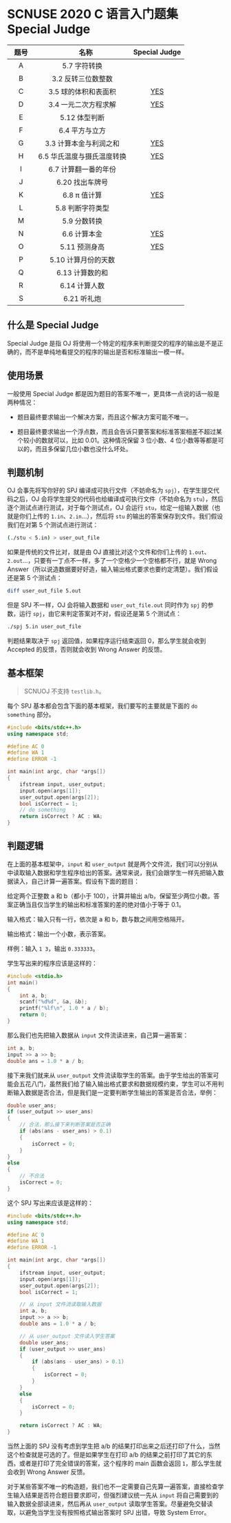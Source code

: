 # SCNUSE 2020 C 语言入门题集 Special Judge


| 题号　|　名称 | Special Judge |
|:---:|:---:|:---:|
|A| 5.7 字符转换||
|B| 3.2 反转三位数整数||
|C| 3.5 球的体积和表面积|[YES](./C.cpp)|
|D| 3.4 一元二次方程求解|[YES](./D.cpp)|
|E| 5.12 体型判断||
|F| 6.4 平方与立方||
|G| 3.3 计算本金与利润之和|[YES](./G.cpp)|
|H| 6.5 华氏温度与摄氏温度转换|[YES](./H.cpp)|
|I| 6.7 计算翻一番的年份||
|J| 6.20 找出车牌号||
|K| 6.8 π 值计算|[YES](./K.cpp)|
|L| 5.8 判断字符类型||
|M| 5.9 分数转换||
|N| 6.6 计算本金|[YES](./N.cpp)|
|O| 5.11 预测身高|[YES](./O.cpp)|
|P| 5.10 计算月份的天数||
|Q| 6.13 计算数的和||
|R| 6.14 计算人数||
|S| 6.21 听礼炮||

## 什么是 Special Judge

Special Judge 是指 OJ 将使用一个特定的程序来判断提交的程序的输出是不是正确的，而不是单纯地看提交的程序的输出是否和标准输出一模一样。

## 使用场景

一般使用 Special Judge 都是因为题目的答案不唯一，更具体一点说的话一般是两种情况：

* 题目最终要求输出一个解决方案，而且这个解决方案可能不唯一。

* 题目最终要求输出一个浮点数，而且会告诉只要答案和标准答案相差不超过某个较小的数就可以，比如 0.01。这种情况保留 3 位小数、4 位小数等等都是可以的，而且多保留几位小数也没什么坏处。


## 判题机制

OJ 会事先将写你好的 SPJ 编译成可执行文件（不妨命名为 `spj`），在学生提交代码之后，OJ 会将学生提交的代码也给编译成可执行文件（不妨命名为 `stu`），然后逐个测试点进行测试，对于每个测试点，OJ 会运行 `stu`，给定一组输入数据（也就是你们上传的 `1.in`、`2.in`...），然后将 `stu` 的输出的答案保存到文件。我们假设我们在对第 5 个测试点进行测试：

```sh
(./stu < 5.in) > user_out_file
```

如果是传统的文件比对，就是由 OJ 直接比对这个文件和你们上传的 `1.out`、`2.out`...，只要有一丁点不一样，多了一个空格少一个空格都不行，就是 Wrong Answer（所以说造数据要好好造，输入输出格式要求也要约定清楚）。我们假设还是第 5 个测试点：

```sh
diff user_out_file 5.out
```


但是 SPJ 不一样，OJ 会将输入数据和 `user_out_file.out` 同时作为 `spj` 的参数，运行 `spj`，由它来判定答案对不对，假设还是第 5 个测试点：

```sh
./spj 5.in user_out_file
```

判题结果取决于 `spj` 返回值，如果程序运行结束返回 0，那么学生就会收到 Accepted 的反馈，否则就会收到 Wrong Answer 的反馈。

## 基本框架

> SCNUOJ 不支持 `testlib.h`。

每个 SPJ 基本都会包含下面的基本框架，我们要写的主要就是下面的 `do something` 部分。

```cpp
#include <bits/stdc++.h>
using namespace std;

#define AC 0
#define WA 1
#define ERROR -1

int main(int argc, char *args[])
{
    ifstream input, user_output;
    input.open(args[1]);
    user_output.open(args[2]);
    bool isCorrect = 1;
    // do something
    return isCorrect ? AC : WA;
}
```

## 判题逻辑

在上面的基本框架中，`input` 和 `user_output` 就是两个文件流，我们可以分别从中读取输入数据和学生程序给出的答案。通常来说，我们会跟学生一样先把输入数据读入，自己计算一遍答案。假设有下面的题目：

给定两个正整数 a 和 b（都小于 100），计算并输出 a/b，保留至少两位小数。答案正确当且仅当学生的输出和标准答案的差的绝对值小于等于 0.1。

输入格式：输入只有一行，依次是 a 和 b，数与数之间用空格隔开。

输出格式：输出一个小数，表示答案。

样例：输入 `1 3`，输出 `0.333333`。

学生写出来的程序应该是这样的：

```c
#include <stdio.h>
int main()
{
    int a, b;
    scanf("%d%d", &a, &b);
    printf("%lf\n", 1.0 * a / b);
    return 0;
}
```

那么我们也先把输入数据从 `input` 文件流读进来，自己算一遍答案：

```cpp
int a, b;
input >> a >> b;
double ans = 1.0 * a / b;
```

接下来我们就来从 `user_output` 文件流读取学生的答案。由于学生给出的答案可能会五花八门，虽然我们给了输入输出格式要求和数据规模约束，学生可以不用判断输入数据是否合法，但是我们是一定要判断学生输出的答案是否合法，举例：

```cpp
double user_ans;
if (user_output >> user_ans)
{
    // 合法，那么接下来判断答案是否正确
    if (abs(ans - user_ans) > 0.1)
    {
        isCorrect = 0;
    }
}
else
{
    // 不合法
    isCorrect = 0;
}
```

这个 SPJ 写出来应该是这样的：

```cpp
#include <bits/stdc++.h>
using namespace std;

#define AC 0
#define WA 1
#define ERROR -1

int main(int argc, char *args[])
{
    ifstream input, user_output;
    input.open(args[1]);
    user_output.open(args[2]);
    bool isCorrect = 1;

    // 从 input 文件流读取输入数据
    int a, b;
    input >> a >> b;
    double ans = 1.0 * a / b;

    // 从 user_output 文件读入学生答案
    double user_ans;
    if (user_output >> user_ans)
    {
        if (abs(ans - user_ans) > 0.1)
        {
            isCorrect = 0;
        }
    }
    else
    {
        isCorrect = 0;
    }

    return isCorrect ? AC : WA;
}
```

当然上面的 SPJ 没有考虑到学生把 a/b 的结果打印出来之后还打印了什么，当然这个检查就是可选的了。但是如果学生在打印 a/b 的结果之前打印了其它的东西，或者是打印了完全错误的答案，这个程序的 main 函数会返回 `1`，那么学生就会收到 Wrong Answer 反馈。

对于某些答案不唯一的构造题，我们也不一定需要自己先算一遍答案，直接检查学生输入结果是否符合题目要求即可，但强烈建议统一先从 `input` 将自己需要到的输入数据全部读进来，然后再从 `user_output` 读取学生答案。尽量避免交替读取，以避免当学生没有按照格式输出答案时 SPJ 出错，导致 System Error。 
